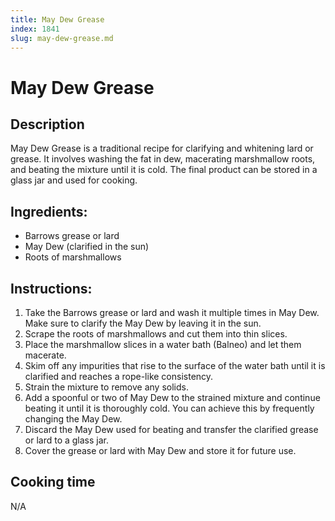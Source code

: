 ```yaml
---
title: May Dew Grease
index: 1841
slug: may-dew-grease.md
---
```


# May Dew Grease

## Description
May Dew Grease is a traditional recipe for clarifying and whitening lard or grease. It involves washing the fat in dew, macerating marshmallow roots, and beating the mixture until it is cold. The final product can be stored in a glass jar and used for cooking.

## Ingredients:
- Barrows grease or lard
- May Dew (clarified in the sun)
- Roots of marshmallows

## Instructions:
1. Take the Barrows grease or lard and wash it multiple times in May Dew. Make sure to clarify the May Dew by leaving it in the sun.
2. Scrape the roots of marshmallows and cut them into thin slices.
3. Place the marshmallow slices in a water bath (Balneo) and let them macerate.
4. Skim off any impurities that rise to the surface of the water bath until it is clarified and reaches a rope-like consistency.
5. Strain the mixture to remove any solids.
6. Add a spoonful or two of May Dew to the strained mixture and continue beating it until it is thoroughly cold. You can achieve this by frequently changing the May Dew.
7. Discard the May Dew used for beating and transfer the clarified grease or lard to a glass jar.
8. Cover the grease or lard with May Dew and store it for future use.

## Cooking time
N/A
